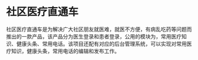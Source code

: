 # 社区医疗直通车
社区医疗直通车是为解决广大社区朋友就医难，就医不方便，有病乱吃药等问题而推出的一款产品，该产品分为医生登录和患者登录，公用的模块为，常用医疗知识、健康头条、常用电话。该项目还配有对应的后台管理系统，可以实现对常用医疗知识，健康头条，常用电话的编辑和发布工作。
